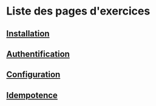 # Liste des pages d'exercices

## [Installation](https://github.com/thomasedel/formation-ansible-ema/blob/main/installation.md)
## [Authentification](https://github.com/thomasedel/formation-ansible-ema/blob/main/authentification.md)
## [Configuration](https://github.com/thomasedel/formation-ansible-ema/blob/main/configuration.md)
## [Idempotence](https://github.com/thomasedel/formation-ansible-ema/blob/main/Idempotence.md)
